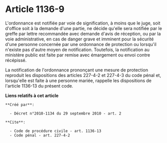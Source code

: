 # Article 1136-9

L'ordonnance est notifiée par voie de signification, à moins que le juge, soit d'office soit à la demande d'une partie, ne
décide qu'elle sera notifiée par le greffe par lettre recommandée avec demande d'avis de réception, ou par la voie
administrative, en cas de danger grave et imminent pour la sécurité d'une personne concernée par une ordonnance de protection
ou lorsqu'il n'existe pas d'autre moyen de notification. Toutefois, la notification au ministère public est faite par remise
avec émargement ou envoi contre récépissé. 

La notification de l'ordonnance prononçant une mesure de protection reproduit les dispositions des articles 227-4-2 et
227-4-3 du code pénal et, lorsqu'elle est faite à une personne mariée, rappelle les dispositions de l'article 1136-13 du
présent code.

**Liens relatifs à cet article**

	**Créé par**:

	  - Décret n°2010-1134 du 29 septembre 2010 - art. 2

	**Cite**:

	  - Code de procédure civile - art. 1136-13
	  - Code pénal - art. 227-4-2
